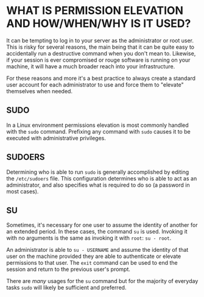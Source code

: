 # WHAT IS PERMISSION ELEVATION AND HOW/WHEN/WHY IS IT USED?

It can be tempting to log in to your server as the administrator or root user.
This is risky for several reasons, the main being that it can be quite easy to
accidentally run a destructive command when you don't mean to. Likewise, if
your session is ever compromised or rouge software is running on your machine,
it will have a much broader reach into your infrastructure.

For these reasons and more it's a best practice to always create a standard user
account for each administrator to use and force them to "elevate" themselves
when needed.

## SUDO

In a Linux environment permissions elevation is most commonly handled with the
`sudo` command. Prefixing any command with `sudo` causes it to be executed with
administrative privileges.

## SUDOERS

Determining who is able to run `sudo` is generally accomplished by editing the
`/etc/sudoers` file. This configuration determines who is able to act as an
administrator, and also specifies what is required to do so (a password in most
cases).

## SU

Sometimes, it's necessary for one user to assume the identity of another for
an extended period. In these cases, the command `su` is used. Invoking it with
no arguments is the same as invoking it with `root`: `su - root`.

An administrator is able to `su - USERNAME` and assume the identity of that user
on the machine provided they are able to authenticate or elevate permissions to
that user. The `exit` command can be used to end the session and return to the
previous user's prompt.

There are *many* usages for the `su` command but for the majority of everyday
tasks `sudo` will likely be sufficient and preferred.
